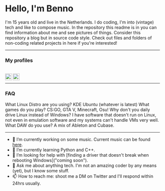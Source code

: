 # Hello, I'm Benno

I'm 15 years old and live in the Netherlands. I do coding, I'm into (vintage) tech and like to compose music.
In the repository this readme is in you can find information about me and see pictures of things. Consider this repository a blog but in source code style.
Check out files and folders of non-coding related projects in here if you're interested!
<hr>

### My profiles
<br>
<a href="https://discord.com/users/562510266743390220">
  <img align="left" width="22px" src="https://cdn.jsdelivr.net/npm/simple-icons@v3/icons/discord.svg" />
</a>
<a href="https://forum.xda-developers.com/m/bennomp.9923791/">
  <img align="left" alt="XDA Forums" width="22px" src="https://cdn.jsdelivr.net/npm/simple-icons@3.13.0/icons/xdadevelopers.svg" />
</a>
<br>
<hr>

### FAQ

What Linux Distro are you using?                      KDE Ubuntu (whatever is latest)
What games do you play?                               CS:GO, GTA V, Minecraft, Osu!
Why don't you daily drive Linux instead of Windows?   I have software that doesn't run on Linux, not even in emulation software and my systems can't handle VMs very well.
What DAW do you use?                                  A mix of Ableton and Cubase.
<hr>

- 🔭 I’m currently working on some music. Current music can be found [here](https://soundcloud.com/officialaccidentalmusic "My SoundCloud").
- 🌱 I’m currently learning Python and C++.
- 🤔 I’m looking for help with [finding a driver that doesn't break when rebooting Windows]("coming soon").
- 💬 Ask me about anything tech. I'm not an amazing coder by any means (yet), but I know some stuff.
- 📫 How to reach me: shoot me a DM on Twitter and I'll respond within 24hrs usually.

